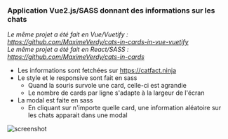 ### Application Vue2.js/SASS donnant des informations sur les chats 
*Le même projet a été fait en Vue/Vuetify : https://github.com/MaximeVerdy/cats-in-cards-in-vue-vuetify*   
*Le même projet a été fait en React/SASS : https://github.com/MaximeVerdy/cats-in-cards*   


* Les informations sont fetchées sur https://catfact.ninja
* Le style et le responsive sont fait en sass
     * Quand la souris survole une card, celle-ci est agrandie
     * Le nombre de cards par ligne s'adapte à la largeur de l'écran
* La modal est faite en sass
     * En cliquant sur n'importe quelle card, une information aléatoire sur les chats apparait dans une modal

![screenshot](screenshot.gif)